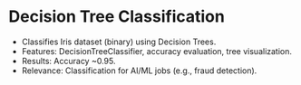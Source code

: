 # Decision Tree Classification
- Classifies Iris dataset (binary) using Decision Trees.
- Features: DecisionTreeClassifier, accuracy evaluation, tree visualization.
- Results: Accuracy ~0.95.
- Relevance: Classification for AI/ML jobs (e.g., fraud detection).